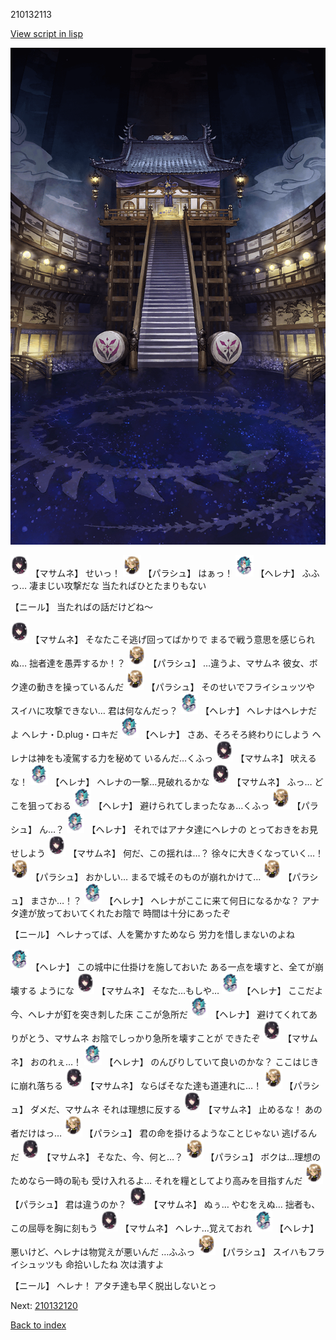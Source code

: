 210132113

[View script in lisp](../scripts/210132113.txt)

![masamune_arena.png](../images/backgrounds/masamune_arena.png)

<img src="../images/units/5100131.png" alt="5100131.png" height="34"/>
【マサムネ】
せいっ！

<img src="../images/units/5200431.png" alt="5200431.png" height="34"/>
【パラシュ】
はぁっ！

<img src="../images/units/5302811.png" alt="5302811.png" height="34"/>
【ヘレナ】
ふふっ…
凄まじい攻撃だな
当たればひとたまりもない

【ニール】
当たればの話だけどね～

<img src="../images/units/5100131.png" alt="5100131.png" height="34"/>
【マサムネ】
そなたこそ逃げ回ってばかりで
まるで戦う意思を感じられぬ…
拙者達を愚弄するか！？

<img src="../images/units/5200431.png" alt="5200431.png" height="34"/>
【パラシュ】
…違うよ、マサムネ
彼女、ボク達の動きを操っているんだ

<img src="../images/units/5200431.png" alt="5200431.png" height="34"/>
【パラシュ】
そのせいでフライシュッツや
スイハに攻撃できない…
君は何なんだっ？

<img src="../images/units/5302811.png" alt="5302811.png" height="34"/>
【ヘレナ】
ヘレナはヘレナだよ
ヘレナ・D.plug・ロキだ

<img src="../images/units/5302811.png" alt="5302811.png" height="34"/>
【ヘレナ】
さあ、そろそろ終わりにしよう
ヘレナは神をも凌駕する力を秘めて
いるんだ…くふっ

<img src="../images/units/5100131.png" alt="5100131.png" height="34"/>
【マサムネ】
吠えるな！

<img src="../images/units/5302811.png" alt="5302811.png" height="34"/>
【ヘレナ】
ヘレナの一撃…見破れるかな

<img src="../images/units/5100131.png" alt="5100131.png" height="34"/>
【マサムネ】
ふっ…
どこを狙っておる

<img src="../images/units/5302811.png" alt="5302811.png" height="34"/>
【ヘレナ】
避けられてしまったなぁ…くふっ

<img src="../images/units/5200431.png" alt="5200431.png" height="34"/>
【パラシュ】
ん…？

<img src="../images/units/5302811.png" alt="5302811.png" height="34"/>
【ヘレナ】
それではアナタ達にヘレナの
とっておきをお見せしよう

<img src="../images/units/5100131.png" alt="5100131.png" height="34"/>
【マサムネ】
何だ、この揺れは…？
徐々に大きくなっていく…！

<img src="../images/units/5200431.png" alt="5200431.png" height="34"/>
【パラシュ】
おかしい…
まるで城そのものが崩れかけて…

<img src="../images/units/5200431.png" alt="5200431.png" height="34"/>
【パラシュ】
まさか…！？

<img src="../images/units/5302811.png" alt="5302811.png" height="34"/>
【ヘレナ】
ヘレナがここに来て何日になるかな？
アナタ達が放っておいてくれたお陰で
時間は十分にあったぞ

【ニール】
ヘレナってば、人を驚かすためなら
労力を惜しまないのよね

<img src="../images/units/5302811.png" alt="5302811.png" height="34"/>
【ヘレナ】
この城中に仕掛けを施しておいた
ある一点を壊すと、全てが崩壊する
ようにな

<img src="../images/units/5100131.png" alt="5100131.png" height="34"/>
【マサムネ】
そなた…もしや…

<img src="../images/units/5302811.png" alt="5302811.png" height="34"/>
【ヘレナ】
ここだよ
今、ヘレナが釘を突き刺した床
ここが急所だ

<img src="../images/units/5302811.png" alt="5302811.png" height="34"/>
【ヘレナ】
避けてくれてありがとう、マサムネ
お陰でしっかり急所を壊すことが
できたぞ

<img src="../images/units/5100131.png" alt="5100131.png" height="34"/>
【マサムネ】
おのれぇ…！

<img src="../images/units/5302811.png" alt="5302811.png" height="34"/>
【ヘレナ】
のんびりしていて良いのかな？
ここはじきに崩れ落ちる

<img src="../images/units/5100131.png" alt="5100131.png" height="34"/>
【マサムネ】
ならばそなた達も道連れに…！

<img src="../images/units/5200431.png" alt="5200431.png" height="34"/>
【パラシュ】
ダメだ、マサムネ
それは理想に反する

<img src="../images/units/5100131.png" alt="5100131.png" height="34"/>
【マサムネ】
止めるな！
あの者だけはっ…

<img src="../images/units/5200431.png" alt="5200431.png" height="34"/>
【パラシュ】
君の命を掛けるようなことじゃない
逃げるんだ

<img src="../images/units/5100131.png" alt="5100131.png" height="34"/>
【マサムネ】
そなた、今、何と…？

<img src="../images/units/5200431.png" alt="5200431.png" height="34"/>
【パラシュ】
ボクは…理想のためなら一時の恥も
受け入れるよ…
それを糧としてより高みを目指すんだ

<img src="../images/units/5200431.png" alt="5200431.png" height="34"/>
【パラシュ】
君は違うのか？

<img src="../images/units/5100131.png" alt="5100131.png" height="34"/>
【マサムネ】
ぬぅ…
やむをえぬ…
拙者も、この屈辱を胸に刻もう

<img src="../images/units/5100131.png" alt="5100131.png" height="34"/>
【マサムネ】
ヘレナ…覚えておれ

<img src="../images/units/5302811.png" alt="5302811.png" height="34"/>
【ヘレナ】
悪いけど、ヘレナは物覚えが悪いんだ
…ふふっ

<img src="../images/units/5200431.png" alt="5200431.png" height="34"/>
【パラシュ】
スイハもフライシュッツも
命拾いしたね
次は潰すよ

【ニール】
ヘレナ！
アタチ達も早く脱出しないとっ

Next: [210132120](210132120.md)

[Back to index](index.md)
